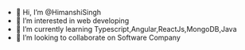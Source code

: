 - 👋 Hi, I’m @HimanshiSingh
- 👀 I’m interested in web developing
- 🌱 I’m currently learning Typescript,Angular,ReactJs,MongoDB,Java
- 💞️ I’m looking to collaborate on Software Company
 

<!---
HimanshiSingh423/HimanshiSingh423 is a ✨ special ✨ repository because its `README.md` (this file) appears on your GitHub profile.
You can click the Preview link to take a look at your changes.
--->
